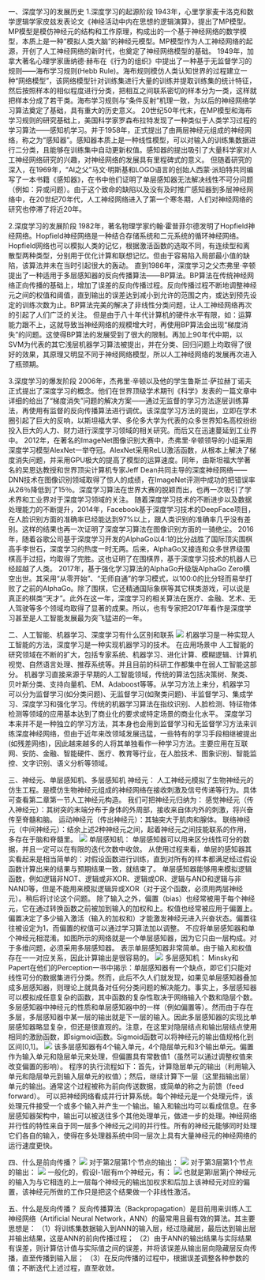一、深度学习的发展历史
1.深度学习的起源阶段
1943年，心里学家麦卡洛克和数学逻辑学家皮兹发表论文《神经活动中内在思想的逻辑演算》，提出了MP模型。MP模型是模仿神经元的结构和工作原理，构成出的一个基于神经网络的数学模型，本质上是一种“模拟人类大脑”的神经元模型。MP模型作为人工神经网络的起源，开创了人工神经网络的新时代，也奠定了神经网络模型的基础。
1949年，加拿大著名心理学家唐纳德·赫布在《行为的组织》中提出了一种基于无监督学习的规则——海布学习规则(Hebb Rule)。海布规则模仿人类认知世界的过程建立一种“网络模型”，该网络模型针对训练集进行大量的训练并提取训练集的统计特征，然后按照样本的相似程度进行分类，把相互之间联系密切的样本分为一类，这样就把样本分成了若干类。海布学习规则与“条件反射”机理一致，为以后的神经网络学习算法奠定了基础，具有重大的历史意义。
20世纪50年代末，在MP模型和海布学习规则的研究基础上，美国科学家罗森布拉特发现了一种类似于人类学习过程的学习算法——感知机学习。并于1958年，正式提出了由两层神经元组成的神经网络，称之为“感知器”。感知器本质上是一种线性模型，可以对输入的训练集数据进行二分类，且能够在训练集中自动更新权值。感知器的提出吸引了大量科学家对人工神经网络研究的兴趣，对神经网络的发展具有里程碑式的意义。
但随着研究的深入，在1969年，“AI之父”马文·明斯基和LOGO语言的创始人西蒙·派珀特共同编写了一本书籍《感知器》，在书中他们证明了单层感知器无法解决线性不可分问题（例如：异或问题）。由于这个致命的缺陷以及没有及时推广感知器到多层神经网络中，在20世纪70年代，人工神经网络进入了第一个寒冬期，人们对神经网络的研究也停滞了将近20年。

2.深度学习的发展阶段
1982年，著名物理学家约翰·霍普菲尔德发明了Hopfield神经网络。Hopfield神经网络是一种结合存储系统和二元系统的循环神经网络。Hopfield网络也可以模拟人类的记忆，根据激活函数的选取不同，有连续型和离散型两种类型，分别用于优化计算和联想记忆。但由于容易陷入局部最小值的缺陷，该算法并未在当时引起很大的轰动。
直到1986年，深度学习之父杰弗里·辛顿提出了一种适用于多层感知器的反向传播算法——BP算法。BP算法在传统神经网络正向传播的基础上，增加了误差的反向传播过程。反向传播过程不断地调整神经元之间的权值和阈值，直到输出的误差达到减小到允许的范围之内，或达到预先设定的训练次数为止。BP算法完美的解决了非线性分类问题，让人工神经网络再次的引起了人们广泛的关注。
但是由于八十年代计算机的硬件水平有限，如：运算能力跟不上，这就导致当神经网络的规模增大时，再使用BP算法会出现“梯度消失”的问题。这使得BP算法的发展受到了很大的限制。再加上90年代中期，以SVM为代表的其它浅层机器学习算法被提出，并在分类、回归问题上均取得了很好的效果，其原理又明显不同于神经网络模型，所以人工神经网络的发展再次进入了瓶颈期。

3.深度学习的爆发阶段
2006年，杰弗里·辛顿以及他的学生鲁斯兰·萨拉赫丁诺夫正式提出了深度学习的概念。他们在世界顶级学术期刊《科学》发表的一篇文章中详细的给出了“梯度消失”问题的解决方案——通过无监督的学习方法逐层训练算法，再使用有监督的反向传播算法进行调优。该深度学习方法的提出，立即在学术圈引起了巨大的反响，以斯坦福大学、多伦多大学为代表的众多世界知名高校纷纷投入巨大的人力、财力进行深度学习领域的相关研究。而后又在迅速蔓延到工业界中。
2012年，在著名的ImageNet图像识别大赛中，杰弗里·辛顿领导的小组采用深度学习模型AlexNet一举夺冠。AlexNet采用ReLU激活函数，从根本上解决了梯度消失问题，并采用GPU极大的提高了模型的运算速度。同年，由斯坦福大学著名的吴恩达教授和世界顶尖计算机专家Jeff Dean共同主导的深度神经网络——DNN技术在图像识别领域取得了惊人的成绩，在ImageNet评测中成功的把错误率从26％降低到了15％。深度学习算法在世界大赛的脱颖而出，也再一次吸引了学术界和工业界对于深度学习领域的关注。
随着深度学习技术的不断进步以及数据处理能力的不断提升，2014年，Facebook基于深度学习技术的DeepFace项目，在人脸识别方面的准确率已经能达到97%以上，跟人类识别的准确率几乎没有差别。这样的结果也再一次证明了深度学习算法在图像识别方面的一骑绝尘。
2016年，随着谷歌公司基于深度学习开发的AlphaGo以4:1的比分战胜了国际顶尖围棋高手李世石，深度学习的热度一时无两。后来，AlphaGo又接连和众多世界级围棋高手过招，均取得了完胜。这也证明了在围棋界，基于深度学习技术的机器人已经超越了人类。
2017年，基于强化学习算法的AlphaGo升级版AlphaGo Zero横空出世。其采用“从零开始”、“无师自通”的学习模式，以100:0的比分轻而易举打败了之前的AlphaGo。除了围棋，它还精通国际象棋等其它棋类游戏，可以说是真正的棋类“天才”。此外在这一年，深度学习的相关算法在医疗、金融、艺术、无人驾驶等多个领域均取得了显著的成果。所以，也有专家把2017年看作是深度学习甚至是人工智能发展最为突飞猛进的一年。

二、人工智能、机器学习、深度学习有什么区别和联系
![](https://ai-studio-static-online.cdn.bcebos.com/0982d71ae5c94b79a6a78a0ad40b4b604454b2df9c0743c1ad59cdf0d77aa57d)
机器学习是一种实现人工智能的方法，深度学习是一种实现机器学习的技术。
在应用场景中
    人工智能的研究领域在不断的扩大，包括专家系统、机器学习、进化计算、模糊逻辑、计算机视觉、自然语言处理、推荐系统等。并且目前的科研工作都集中在弱人工智能这部分。
    机器学习直接来源于早期的人工智能领域，传统的算法包括决策树、聚类、贝叶斯分类、支持向量机、EM、Adaboost等等。从学习方法上来分，机器学习可以分为监督学习(如分类问题)、无监督学习(如聚类问题)、半监督学习、集成学习、深度学习和强化学习。传统的机器学习算法在指纹识别、人脸检测、特征物体检测等领域的应用基本达到了商业化的要求或特定场景的商业化水平。
    深度学习本来并不是一种独立的学习方法，其本身也会用到监督学习和无监督学习方法来训练深度神经网络，但由于近年来改领域发展迅猛，一些特有的学习手段相继被提出(如残差网络)，因此越来越多的人将其单独看作一种学习方法。主要应用在互联网、安防、金融、智能硬件、医疗、教育等行业，在人脸技术、图象识别、智能监控、文字识别、语义分析等领域。

三、神经元、单层感知机、多层感知机
神经元：
	人工神经元模拟了生物神经元的仿生工程。是模仿生物神经元组成的神经网络在接收刺激及信号传递等行为。具体可查看第二章第一节人工神经元构造。
我们可把神经元归纳为：
感觉神经元（传入神经元）：其树突的末端分布于身体的外周部，接收来自体内外的刺激，将兴奋传至脊髓和脑。
运动神经元（传出神经元）：其轴突大于肌肉和腺体。
联络神经元（中间神经元）：结余上述2种神经元之间，起着神经元之间技能联系的作用，多存在于脑和脊髓里。
![](https://ai-studio-static-online.cdn.bcebos.com/43ecf971657a44f187452b0789ea7ae41d63b0b5517246638c7e804412cc5827)
单层感知机：
单层感知器可以用来区分线性可分的数据，并且一定可以在有限的迭代次数中收敛。 
从使用过程来看，单层的感知器其实看起来是相当简单的：对假设函数进行训练，直到对所有的样本都满足经过假设函数计算出来的结果与预期结果一致，就结束了。
单层感知器能够用来模拟逻辑函数，例如逻辑非NOT、逻辑或非XOR、逻辑或OR、逻辑与AND和逻辑与非NAND等，但是不能用来模拟逻辑异或XOR（对于这个函数，必须用两层神经元）。稍后将讨论这个问题。 
除了输入之外，偏置（bias）也经常被用于每个神经元，它在通过转换函数之前被加到输入的加权和上。权值也经常被应用于偏置上。偏置决定了多少输入激活（输入的加权和）才能激发神经元进入兴奋状态。偏置往往被设定为1，而偏置的权值可以通过学习算法加以调整。 
不应将单层感知器和单个神经元相混淆。如图所示的网络就是一个单层感知器，因为它只由一层构成。对于多维问题，必须采用多层感知器。 
表示单层感知器非常简单。由于输入和权值存在一一对应关系，因此计算输出是很容易的。
![](https://ai-studio-static-online.cdn.bcebos.com/436fe3f6fd7944558813763db268f772ffd18e70fd1247d7a93d55a3beb66041)
多层感知机：
	Minsky和Papert在他们的Perception一书中揭示：单层感知器有一个缺点，即它们只能对线性可分的数据集进行分类。然而，此后不久人们就发现，如果见单层感知器叠加成多层感知器，则理论上就具备对任何分类问题的解决能力。事实上，多层感知器可以模拟成任意复杂的函数，其中函数的复杂性取决于网络输入个数和隐层个数。 
多层感知器中神经元的性质和单层感知器中的一样（例如偏置等）。然而由于存在多层，多层感知器中某一层的输出就是下一层的输入。因此多层感知器的实现比单层感知器略显复杂，但还是很直观的。注意，在这里对隐层结点和输出层结点使用相同的激励函数，即sigmoid函数。Sigmoid函数可以将神经元的输出值规格化到区间[0,1]。
![](https://ai-studio-static-online.cdn.bcebos.com/32f9dba6fa2649e2955c9c1f67ca42eafdb27edee417418bbc125ae0ada137af)
该多层感知器有4个输入单元，4个隐层单元和3个输出单元。偏置作为输入单元和隐层单元来处理，但偏置具有常数值1（虽然可以通过调整权值来改变偏置的影响）。 
程序的执行流程如下：首先，计算隐层单元的输出（利用输入单元和隐层单元到输入层单元的权值）；然后，继续计算下一层（这里指输出层）单元的输出。通常这个过程被称为前向传送数据，或简单的称之为前馈（feed forward）。 
可以把神经网络看成并行计算系统。每个神经元是一个处理元件，该处理元件接受一个或多个输入并产生一个输出。输入和输出均可以看成信息。在多层感知器架构中，输出可以被送往多个其他处理单元，做进一步的处理。神经网络并行性的特性来自于同一层多个神经元之间的并行性。所有的神经元能够同时处理它们各自的输入，使得在多处理器系统中同一层次上具有大量神经元的神经网络的运行速度更快。

四、什么是前向传播？
![](https://ai-studio-static-online.cdn.bcebos.com/3ac1d60b115c4beba89c86489be488f09df6a5d521e647368c044f889ac37fd6)
对于第2层第1个节点的输出：
![](https://ai-studio-static-online.cdn.bcebos.com/1fb7e93169ad4d4cb1d5a0044301576950d9cad40456493a8ad44f0523bb9487)
对于第3层第1个节点的输出：
![](https://ai-studio-static-online.cdn.bcebos.com/74e5932bf92e4f7d94e571b452b1cb75fa9c09cfe2174a199a3aaeb587fdcec4)
一般化的，假设l-1层有m个神经元，有：
![](https://ai-studio-static-online.cdn.bcebos.com/e6b1e860092b4afbaf88f7108ab8d1819728a6378f7c420f92d163504f1af3ed)
也就是第l层第j个神经元的输入为与它相连的上一层每个神经元的输出加权求和后加上该神经元对应的偏置，该神经元所做的工作只是把这个结果做一个非线性激活。

五、什么是反向传播？
反向传播算法（Backpropagation）是目前用来训练人工神经网络（Artificial Neural Network，ANN）的最常用且最有效的算法。其主要思想是：
（1）将训练集数据输入到ANN的输入层，经过隐藏层，最后达到输出层并输出结果，这是ANN的前向传播过程；
（2）由于ANN的输出结果与实际结果有误差，则计算估计值与实际值之间的误差，并将该误差从输出层向隐藏层反向传播，直至传播到输入层；
（3）在反向传播的过程中，根据误差调整各种参数的值；不断迭代上述过程，直至收敛。
